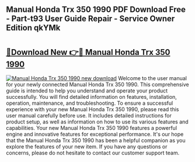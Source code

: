 ## Manual Honda Trx 350 1990 PDF Download Free - Part-t93 User Guide Repair - Service Owner Edition qkYMk

# <h2><a href="http://bc82978.oget.top/?id=Manual+Honda+Trx+350+1990">🔗Download New 👉🔴 Manual Honda Trx 350 1990</a></h2>

[![Manual Honda Trx 350 1990 new download](https://i.imgur.com/5g1atiW.png)](http://bc82978.oget.top/?id=Manual+Honda+Trx+350+1990)
Welcome to the user manual for your newly connected Manual Honda Trx 350 1990. This comprehensive guide is intended to help you understand and operate your product successfully. You will find detailed information on features, installation, operation, maintenance, and troubleshooting. To ensure a successful experience with your new Manual Honda Trx 350 1990, please read this user manual carefully before use. It includes detailed instructions for product setup, as well as information on how to use its various features and capabilities. Your new Manual Honda Trx 350 1990 features a powerful engine and innovative features for exceptional performance. It's our hope that the Manual Honda Trx 350 1990 has been a helpful companion as you explore the features of your new item. If you have any questions or concerns, please do not hesitate to contact our customer support team.
